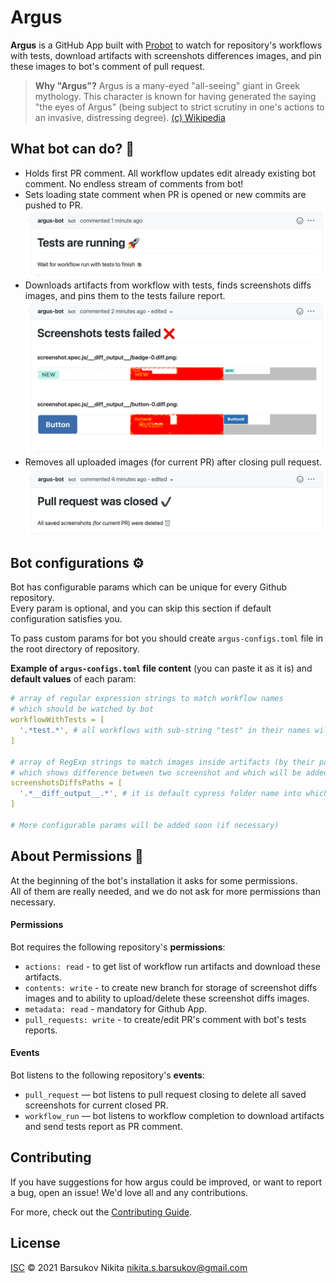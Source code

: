 # Argus
**Argus** is a GitHub App built with [Probot](https://github.com/probot/probot)
to watch for repository's workflows with tests, download artifacts with screenshots differences images,
and pin these images to bot's comment of pull request.

> **Why "Argus"?** Argus is a many-eyed  "all-seeing" giant in Greek mythology.
> This character is known for having generated the saying "the eyes of Argus"
> (being subject to strict scrutiny in one's actions to an invasive, distressing degree).
> [(c) Wikipedia](https://en.wikipedia.org/wiki/Argus_Panoptes)

## What bot can do? :rocket:
- Holds first PR comment.
All workflow updates edit already existing bot comment.
No endless stream of comments from bot!
- Sets loading state comment when PR is opened or new commits are pushed to PR.
![loading-demo](.demo/loading.png)
- Downloads artifacts from workflow with tests, finds screenshots diffs images, and pins them to the tests failure report.
![error-report-demo](.demo/error-report.png)
- Removes all uploaded images (for current PR) after closing pull request.
![closed-pr-demo](.demo/pr-closed.png)

## Bot configurations :gear:
Bot has configurable params which can be unique for every Github repository.<br>
Every param is optional, and you can skip this section if default configuration satisfies you.

To pass custom params for bot you should create `argus-configs.toml` file in the root directory of repository.

**Example of `argus-configs.toml` file content** (you can paste it as it is) and **default values** of each param:
```yaml
# array of regular expression strings to match workflow names
# which should be watched by bot
workflowWithTests = [
  '.*test.*', # all workflows with sub-string "test" in their names will be watched by bot 
]

# array of RegExp strings to match images inside artifacts (by their path or file name)
# which shows difference between two screenshot and which will be added to bot report comment
screenshotsDiffsPaths = [
  '.*__diff_output__.*', # it is default cypress folder name into which snapshot diffs are put
]

# More configurable params will be added soon (if necessary)
```

## About Permissions :closed_lock_with_key:
At the beginning of the bot's installation it asks for some permissions.<br>
All of them are really needed, and we do not ask for more permissions than necessary.

#### Permissions
Bot requires the following repository's **permissions**:
- `actions: read` - to get list of workflow run artifacts and download these artifacts.
- `contents: write` - to create new branch for storage of screenshot diffs images
and to ability to upload/delete these screenshot diffs images.
- `metadata: read` - mandatory for Github App.
- `pull_requests: write` - to create/edit PR's comment with bot's tests reports.

#### Events
Bot listens to the following repository's **events**:
- `pull_request` — bot listens to pull request closing to delete all saved screenshots for current closed PR.
- `workflow_run` — bot listens to workflow completion to download artifacts and send tests report as PR comment.

## Contributing

If you have suggestions for how argus could be improved, or want to report a bug, open an issue! We'd love all and any contributions.

For more, check out the [Contributing Guide](CONTRIBUTING.md).

## License

[ISC](LICENSE) © 2021 Barsukov Nikita <nikita.s.barsukov@gmail.com>
